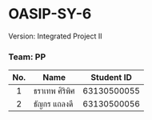 # OASIP-SY-6
Version: Integrated Project II
### Team: PP
| No. | Name              | Student ID   |
|:---:|-------------------|--------------|
|  1  | ธราเทพ ศิริพิศ  | 63130500055|
|  2  | ธัญกร แถลงดี    | 63130500056|
